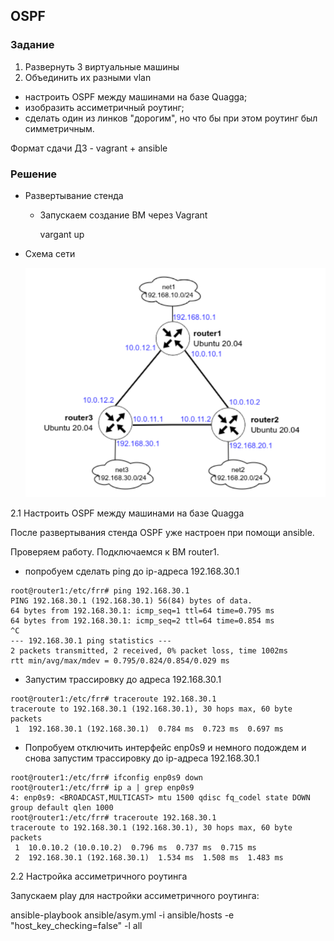 ## OSPF

### Задание

1. Развернуть 3 виртуальные машины  
2. Объединить их разными vlan  
- настроить OSPF между машинами на базе Quagga;  
- изобразить ассиметричный роутинг;  
- сделать один из линков "дорогим", но что бы при этом роутинг был симметричным.  

Формат сдачи ДЗ - vagrant + ansible


### Решение

* Развертывание стенда

    - Запускаем создание ВМ через Vagrant   

        vargant up


* Схема сети

  ![Nets](https://github.com/ilobov/otus-linux-prof/blob/main/les32/net.png)

2.1 Настроить OSPF между машинами на базе Quagga  

После развертывания стенда OSPF уже настроен при помощи ansible.  

Проверяем работу. Подключаемся к ВМ router1.  

- попробуем сделать ping до ip-адреса 192.168.30.1  

```
root@router1:/etc/frr# ping 192.168.30.1  
PING 192.168.30.1 (192.168.30.1) 56(84) bytes of data.  
64 bytes from 192.168.30.1: icmp_seq=1 ttl=64 time=0.795 ms  
64 bytes from 192.168.30.1: icmp_seq=2 ttl=64 time=0.854 ms  
^C  
--- 192.168.30.1 ping statistics ---  
2 packets transmitted, 2 received, 0% packet loss, time 1002ms  
rtt min/avg/max/mdev = 0.795/0.824/0.854/0.029 ms   
```
- Запустим трассировку до адреса 192.168.30.1

```
root@router1:/etc/frr# traceroute 192.168.30.1  
traceroute to 192.168.30.1 (192.168.30.1), 30 hops max, 60 byte packets  
 1  192.168.30.1 (192.168.30.1)  0.784 ms  0.723 ms  0.697 ms  
```

- Попробуем отключить интерфейс enp0s9 и немного подождем и снова запустим трассировку до ip-адреса 192.168.30.1

```
root@router1:/etc/frr# ifconfig enp0s9 down  
root@router1:/etc/frr# ip a | grep enp0s9  
4: enp0s9: <BROADCAST,MULTICAST> mtu 1500 qdisc fq_codel state DOWN group default qlen 1000  
root@router1:/etc/frr# traceroute 192.168.30.1  
traceroute to 192.168.30.1 (192.168.30.1), 30 hops max, 60 byte packets  
 1  10.0.10.2 (10.0.10.2)  0.796 ms  0.737 ms  0.715 ms  
 2  192.168.30.1 (192.168.30.1)  1.534 ms  1.508 ms  1.483 ms  
```

2.2 Настройка ассиметричного роутинга

Запускаем play для настройки ассиметричного роутинга:

ansible-playbook ansible/asym.yml -i ansible/hosts -e "host_key_checking=false" -l all



